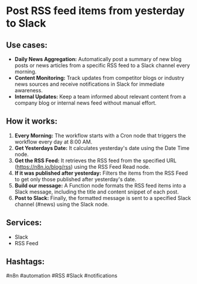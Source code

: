# Post RSS feed items from yesterday to Slack

## Use cases:

*   **Daily News Aggregation:** Automatically post a summary of new blog posts or news articles from a specific RSS feed to a Slack channel every morning.
*   **Content Monitoring:** Track updates from competitor blogs or industry news sources and receive notifications in Slack for immediate awareness.
*   **Internal Updates:** Keep a team informed about relevant content from a company blog or internal news feed without manual effort.

## How it works:

1.  **Every Morning:** The workflow starts with a Cron node that triggers the workflow every day at 8:00 AM.
2.  **Get Yesterdays Date:** It calculates yesterday's date using the Date Time node.
3.  **Get the RSS Feed:** It retrieves the RSS feed from the specified URL (https://n8n.io/blog/rss) using the RSS Feed Read node.
4.  **If it was published after yesterday:** Filters the items from the RSS Feed to get only those published after yesterday's date.
5.  **Build our message:** A Function node formats the RSS feed items into a Slack message, including the title and content snippet of each post.
6.  **Post to Slack:** Finally, the formatted message is sent to a specified Slack channel (#news) using the Slack node.

## Services:

*   Slack
*   RSS Feed

## Hashtags:

#n8n #automation #RSS #Slack #notifications
